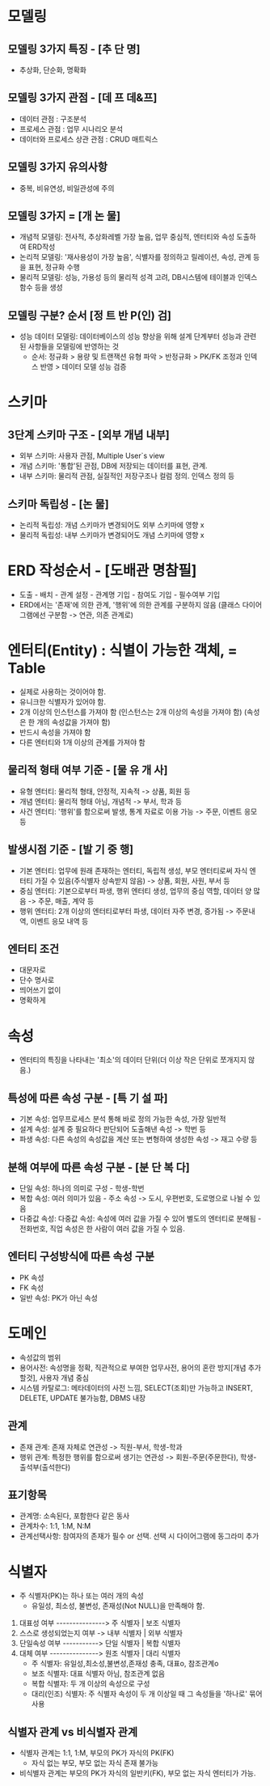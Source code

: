 # 모델링

## 모델링 3가지 특징 - [추 단 명]

- 추상화, 단순화, 명확화

## 모델링 3가지 관점 - [데 프 데&프]

- 데이터 관점 : 구조분석
- 프로세스 관점 : 업무 시나리오 분석
- 데이터와 프로세스 상관 관점 : CRUD 매트릭스

## 모델링 3가지 유의사항

- 중복, 비유연성, 비일관성에 주의

## 모델링 3가지 = [개 논 물]

- 개념적 모델링: 전사적, 추상화레벨 가장 높음, 업무 중심적, 엔터티와 속성 도출하여 ERD작성
- 논리적 모델링: '재사용성이 가장 높음', 식별자를 정의하고 릴레이션, 속성, 관계 등을 표현, 정규화 수행
- 물리적 모델링: 성능, 가용성 등의 물리적 성격 고려, DB시스템에 테이블과 인덱스 함수 등을 생성

## 모델링 구분? 순서 [정 트 반 P(인) 검]

- 성능 데이터 모델링: 데이터베이스의 성능 향상을 위해 설계 단계부터 성능과 관련된 사항들을 모델링에 반영하는 것
  - 순서: 정규화 > 용량 및 트랜잭션 유형 파악 > 반정규화 > PK/FK 조정과 인덱스 반영 > 데이터 모델 성능 검증

# 스키마

## 3단계 스키마 구조 - [외부 개념 내부]

- 외부 스키마: 사용자 관점, Multiple User`s view
- 개념 스키마: '통합'된 관점, DB에 저장되는 데이터를 표현, 관계.
- 내부 스키마: 물리적 관점, 실질적인 저장구조나 컬럼 정의. 인덱스 정의 등

## 스키마 독립성 - [논 물]

- 논리적 독립성: 개념 스키마가 변경되어도 외부 스키마에 영향 x
- 물리적 독립성: 내부 스키마가 변경되어도 개념 스키마에 영향 x

# ERD 작성순서 - [도배관 명참필]

- 도출 - 배치 - 관계 설정 - 관계명 기입 - 참여도 기입 - 필수여부 기입
- ERD에서는 '존재'에 의한 관계, '행위'에 의한 관계를 구분하지 않음 (클래스 다이어그램에선 구분함 -> 연관, 의존 관계로)

# 엔터티(Entity) : 식별이 가능한 객체, = Table

- 실제로 사용하는 것이어야 함.
- 유니크한 식별자가 있어야 함.
- 2개 이상의 인스턴스를 가져야 함 (인스턴스는 2개 이상의 속성을 가져야 함) (속성은 한 개의 속성값을 가져야 함)
- 반드시 속성을 가져야 함
- 다른 엔터티와 1개 이상의 관계를 가져야 함

## 물리적 형태 여부 기준 - [물 유 개 사]

- 유형 엔터티: 물리적 형태, 안정적, 지속적 -> 상품, 회원 등
- 개념 엔터티: 물리적 형태 아님, 개념적 -> 부서, 학과 등
- 사건 엔터티: '행위'를 함으로써 발생, 통계 자료로 이용 가능 -> 주문, 이벤트 응모 등

## 발생시점 기준 - [발 기 중 행]

- 기본 엔터티: 업무에 원래 존재하는 엔터티, 독립적 생성, 부모 엔터티로써 자식 엔터티 가질 수 있음(주식별자 상속받지 않음) -> 상품, 회원, 사원, 부서 등
- 중심 엔터티: 기본으로부터 파생, 행위 엔터티 생성, 업무의 중심 역할, 데이터 양 많음 -> 주문, 매출, 계약 등
- 행위 엔터티: 2개 이상의 엔터티로부터 파생, 데이터 자주 변경, 증가됨 -> 주문내역, 이벤트 응모 내역 등

## 엔터티 조건

- 대문자로
- 단수 명사로
- 띄어쓰기 없이
- 명확하게

# 속성

- 엔터티의 특징을 나타내는 '최소'의 데이터 단위(더 이상 작은 단위로 쪼개지지 않음.)

## 특성에 따른 속성 구분 - [특 기 설 파]

- 기본 속성: 업무프로세스 분석 통해 바로 정의 가능한 속성, 가장 일반적
- 설계 속성: 설계 중 필요하다 판단되어 도출해낸 속성 -> 학번 등
- 파생 속성: 다른 속성의 속성값을 계산 또는 변형하여 생성한 속성 -> 재고 수량 등

## 분해 여부에 따른 속성 구분 - [분 단 복 다]

- 단일 속성: 하나의 의미로 구성 - 학생-학번
- 복합 속성: 여러 의미가 있음 - 주소 속성 -> 도시, 우편번호, 도로명으로 나뉠 수 있음
- 다중값 속성: 다중값 속성: 속성에 여러 값을 가질 수 있어 별도의 엔터티로 분해됨 - 전화번호, 직업 속성은 한 사람이 여러 값을 가질 수 있음.

## 엔터티 구성방식에 따른 속성 구분

- PK 속성
- FK 속성
- 일반 속성: PK가 아닌 속성

# 도메인

- 속성값의 범위
- 용어사전: 속성명을 정확, 직관적으로 부여한 업무사전, 용어의 혼란 방지[개념 추가할것], 사용자 개념 중심
- 시스템 카탈로그: 메타데이터의 사전 느낌, SELECT(조회)만 가능하고 INSERT, DELETE, UPDATE 불가능함, DBMS 내장

## 관계

- 존재 관계: 존재 자체로 연관성 -> 직원-부서, 학생-학과
- 행위 관계: 특정한 행위를 함으로써 생기는 연관성 -> 회원-주문(주문한다), 학생-출석부(출석한다)

## 표기항목

- 관계명: 소속된다, 포함한다 같은 동사
- 관계차수: 1:1, 1:M, N:M
- 관계선택사항: 참여자의 존재가 필수 or 선택. 선택 시 다이어그램에 동그라미 추가

# 식별자

- 주 식별자(PK)는 하나 또는 여러 개의 속성
  - 유일성, 최소성, 불변성, 존재성(Not NULL)을 만족해야 함.

1. 대표성 여부 ---------------> 주 식별자 | 보조 식별자
2. 스스로 생성되었는지 여부 -> 내부 식별자 | 외부 식별자
3. 단일속성 여부 -----------> 단일 식별자 | 복합 식별자
4. 대체 여부 ---------------> 원조 식별자 | 대리 식별자
   - 주 식별자: 유일성,최소성,불변성,존재성 충족, 대표o, 참조관계o
   - 보조 식별자: 대표 식별자 아님, 참조관계 없음
   - 복합 식별자: 두 개 이상의 속성으로 구성
   - 대리(인조) 식별자: 주 식별자 속성이 두 개 이상일 때 그 속성들을 '하나로' 묶어 사용

## 식별자 관계 vs 비식별자 관계

- 식별자 관계는 1:1, 1:M, 부모의 PK가 자식의 PK(FK)
  - 자식 없는 부모, 부모 없는 자식 존재 불가능
- 비식별자 관계는 부모의 PK가 자식의 일반키(FK), 부모 없는 자식 엔터티가 가능.
